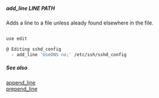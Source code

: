##### add_line LINE PATH

Adds a line to a file unless aleady found elsewhere in the file.

```bash

use edit

@ Editing sshd_config
  - add_line 'UseDNS no;' /etc/ssh/sshd_config
```

##### See also

[append_line](append_line.md)  
[prepend_line](prepend_line.md)  
